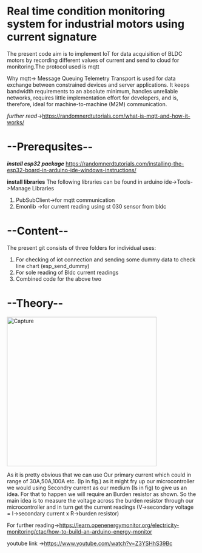 
# Real time condition monitoring system for industrial motors using current signature

The present code aim is to implement IoT for data acquisition of BLDC motors by recording different values of current and send to cloud for monitoring.The protocol used is mqtt


Why mqtt-> Message Queuing Telemetry Transport is used for data exchange between constrained devices and server applications. It keeps bandwidth requirements to an absolute minimum, handles unreliable networks, requires little implementation effort for developers, and is, therefore, ideal for machine-to-machine (M2M) communication.

*further read*->https://randomnerdtutorials.com/what-is-mqtt-and-how-it-works/


# --Prerequsites--

___install esp32 package___
  https://randomnerdtutorials.com/installing-the-esp32-board-in-arduino-ide-windows-instructions/
  
__install libraries__
 The following libraries can be found in arduino ide->Tools->Manage Libraries
   1. PubSubClient->for mqtt communication
   2. Emonlib ->for current reading using st 030 sensor from bldc
# --Content--   
The present git consists of three folders for individual uses:
 1. For checking of iot connection and sending some dummy data to check line chart (esp_send_dummy)
 2. For sole reading of Bldc current readings
 3. Combined code for the above two 
# --Theory--
<img width="394" alt="Capture" src="https://user-images.githubusercontent.com/28966259/118945734-5b5aff80-b973-11eb-8eaa-ff4f657d1c7a.PNG">

As it is pretty obvious that we can use Our primary current which could in range of 30A,50A,100A etc. (Ip in fig.) as it might fry up our microcontroller we would using Secondry current as our medium (Is in fig) to give us an idea. For that to happen we will require an Burden resistor as shown. So the main idea is to measure the voltage across the burden resistor through our microcontroller and in turn get the current readings (V->secondary voltage = I->secondary current x R->burden resistor)


For further reading->https://learn.openenergymonitor.org/electricity-monitoring/ctac/how-to-build-an-arduino-energy-monitor

youtube link ->https://www.youtube.com/watch?v=Z3YSHhS39Bc

 
 

